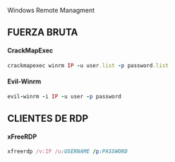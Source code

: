 Windows Remote Managment

## FUERZA BRUTA

#### CrackMapExec
```ruby
crackmapexec winrm IP -u user.list -p password.list
```

#### Evil-Winrm
```ruby
evil-winrm -i IP -u user -p password
```

## CLIENTES DE RDP

#### xFreeRDP
```ruby
xfreerdp /v:IP /u:USERNAME /p:PASSWORD
```



